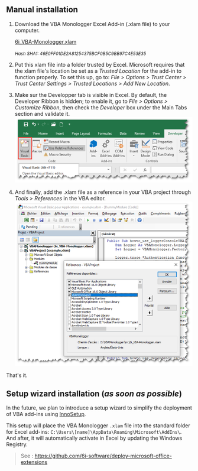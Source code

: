 ## Manual installation

1. Download the VBA Monologger Excel Add-in (.xlam file) to your computer.

    [6i_VBA-Monologger.xlam](https://github.com/6i-software/vba-monologger/raw/refs/heads/main/src/6i_VBA-Monologger.xlam)
    
    <small>*Hash SHA1: 46E0FF01DE2A81254375BCF0B5C9BB97C4E53E35*</small>


   
2. Put this xlam file into a folder trusted by Excel. Microsoft requires that the xlam file's location be set as a *Trusted Location* for the add-in to function properly. To set this up, go to: *File > Options > Trust Center > Trust Center Settings > Trusted Locations > Add New Location*.

3. Make sur the Developper tab is visible in Excel. By default, the Developer Ribbon is hidden; to enable it, go to *File > Options > Customize Ribbon*, then check the *Developer* box under the Main Tabs section and validate it.
   <br/>
   ![excel_developer_tab.png](excel_developer_tab.png)
 
4. And finally, add the .xlam file as a reference in your VBA project through *Tools > References* in the VBA editor.
    <br/>
    ![excel_reference_vbamonologger.png](excel_reference_vbamonologger.png)

That's it.



## Setup wizard installation (*as soon as possible*)

In the future, we plan to introduce a setup wizard to simplify the deployment of VBA add-ins using [InnoSetup](https://jrsoftware.org/isinfo.php). 

This setup will place the VBA Monologger `.xlam` file into the standard folder for Excel add-ins: `C:\Users\[name]\AppData\Roaming\Microsoft\AddIns\`. And after, it will automatically activate in Excel by updating the Windows Registry.

> See : https://github.com/6i-software/deploy-microsoft-office-extensions  

